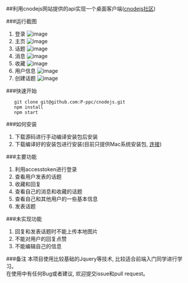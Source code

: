 ##利用cnodejs网站提供的api实现一个桌面客户端([cnodejs社区](https://cnodejs.org/))

###运行截图
1. 登录
![image](https://github.com/P-ppc/cnodejs/blob/master/imgPreview/login@2x.png)
2. 主页
![image](https://github.com/P-ppc/cnodejs/blob/master/imgPreview/index@2x.png)
3. 话题
![image](https://github.com/P-ppc/cnodejs/blob/master/imgPreview/topicInfo@2x.png)
4. 消息
![image](https://github.com/P-ppc/cnodejs/blob/master/imgPreview/message@2x.png)
5. 收藏
![image](https://github.com/P-ppc/cnodejs/blob/master/imgPreview/collection@2x.png)
6. 用户信息
![image](https://github.com/P-ppc/cnodejs/blob/master/imgPreview/userInfo@2x.png)
7. 创建话题
![image](https://github.com/P-ppc/cnodejs/blob/master/imgPreview/createTopic@2x.png)

###快速开始
 ```
    git clone git@github.com:P-ppc/cnodejs.git
    npm install
    npm start
```

###如何安装
1. 下载源码进行手动编译安装包后安装
2. 下载编译好的安装包进行安装(目前只提供Mac系统安装包, [连接](https://github.com/P-ppc/cnodejs/blob/tree/1.0.0/dist/1.0.0/cnodejs-darwin-x64.zip))

###主要功能
1. 利用accesstoken进行登录
2. 查看用户发表的话题
3. 收藏和回复
4. 查看自己的消息和收藏的话题
5. 查看自己和其他用户的一些基本信息
6. 发表话题

###未实现功能
1. 回复和发表话题时不能上传本地图片
2. 不能对用户的回复点赞
3. 不能编辑自己的信息

###备注
本项目使用比较基础的Jquery等技术, 比较适合前端入门同学进行学习。<br>
在使用中有任何Bug或者建议, 欢迎提交issue和pull request。

